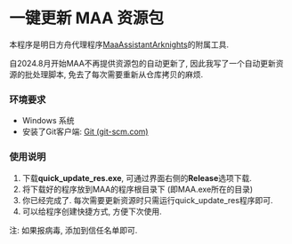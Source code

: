 # 一键更新 MAA 资源包

本程序是明日方舟代理程序[MaaAssistantArknights](https://github.com/MaaAssistantArknights/MaaAssistantArknights)的附属工具.

自2024.8月开始MAA不再提供资源包的自动更新了, 因此我写了一个自动更新资源的批处理脚本, 免去了每次需要重新从仓库拷贝的麻烦.



### 环境要求

- Windows 系统
- 安装了Git客户端: [Git (git-scm.com)](https://git-scm.com/)



### 使用说明

1. 下载**quick_update_res.exe**, 可通过界面右侧的**Release**选项下载.
2. 将下载好的程序放到MAA的程序根目录下 (即MAA.exe所在的目录)
3. 你已经完成了. 每次需要更新资源时只需运行quick_update_res程序即可.
4. 可以给程序创建快捷方式, 方便下次使用.

注: 如果报病毒, 添加到信任名单即可.
